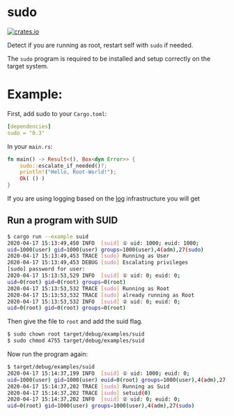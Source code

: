# sudo

[![crates.io](https://img.shields.io/crates/v/sudo?logo=rust)](https://crates.io/crates/sudo/)

Detect if you are running as root, restart self with `sudo` if needed.

The `sudo` program is required to be installed and setup correctly on the target system.

# Example:

First, add sudo to your `Cargo.toml`:

```yaml
[dependencies]
sudo = "0.3"
```

In your `main.rs`:

```rust
fn main() -> Result<(), Box<dyn Error>> {
    sudo::escalate_if_needed()?;
    println!("Hello, Root-World!");
    Ok( () )
}
```

If you are using logging based on the [log](https://crates.io/crates/log) infrastructure you will get 

## Run a program with SUID

```bash
$ cargo run --example suid
2020-04-17 15:13:49,450 INFO  [suid] ① uid: 1000; euid: 1000;
uid=1000(user) gid=1000(user) groups=1000(user),4(adm),27(sudo)
2020-04-17 15:13:49,453 TRACE [sudo] Running as User
2020-04-17 15:13:49,453 DEBUG [sudo] Escalating privileges
[sudo] password for user: 
2020-04-17 15:13:53,529 INFO  [suid] ① uid: 0; euid: 0;
uid=0(root) gid=0(root) groups=0(root)
2020-04-17 15:13:53,532 TRACE [sudo] Running as Root
2020-04-17 15:13:53,532 TRACE [sudo] already running as Root
2020-04-17 15:13:53,532 INFO  [suid] ② uid: 0; euid: 0;
uid=0(root) gid=0(root) groups=0(root)

```

Then give the file to `root` and add the suid flag.

```bash
$ sudo chown root target/debug/examples/suid
$ sudo chmod 4755 target/debug/examples/suid
```

Now run the program again:

```bash
$ target/debug/examples/suid
2020-04-17 15:14:37,199 INFO  [suid] ① uid: 1000; euid: 0;
uid=1000(user) gid=1000(user) euid=0(root) groups=1000(user),4(adm),27(sudo)
2020-04-17 15:14:37,202 TRACE [sudo] Running as Suid
2020-04-17 15:14:37,202 TRACE [sudo] setuid(0)
2020-04-17 15:14:37,202 INFO  [suid] ② uid: 0; euid: 0;
uid=0(root) gid=1000(user) groups=1000(user),4(adm),27(sudo)
```
